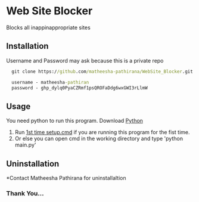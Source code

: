 
# Web Site Blocker

Blocks all inappinappropriate sites


## Installation

Username and Password may ask because this is a private repo

```cmd
  git clone https://github.com/matheesha-pathirana/WebSite_Blocker.git

  username - matheesha-pathiran
  password - 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
```
## Usage

You need python to run this program.
Download [Python](https://www.python.org/downloads)

1. Run [1st time setup.cmd](https://github.com/matheesha-pathirana/WebSite_Blocker/blob/master/1st%20time%20setup.cmd) if you are running this program for the fist time.
2. Or else you can open cmd in the working directory and type 'python main.py'

## Uninstallation

*Contact Matheesha Pathirana for uninstallaltion

### Thank You...